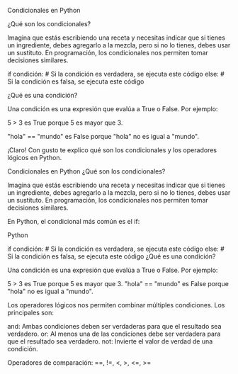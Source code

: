 Condicionales en Python

¿Qué son los condicionales?

Imagina que estás escribiendo una receta y necesitas indicar que si tienes un ingrediente, debes agregarlo a la mezcla, pero si no lo tienes, debes usar un sustituto. En programación, los condicionales nos permiten tomar decisiones similares.

if condición:
    # Si la condición es verdadera, se ejecuta este código
else:
    # Si la condición es falsa, se ejecuta este código

¿Qué es una condición?

Una condición es una expresión que evalúa a True o False. Por ejemplo:

5 > 3 es True porque 5 es mayor que 3.

"hola" == "mundo" es False porque "hola" no es igual a "mundo".


¡Claro! Con gusto te explico qué son los condicionales y los operadores lógicos en Python.

Condicionales en Python
¿Qué son los condicionales?

Imagina que estás escribiendo una receta y necesitas indicar que si tienes un ingrediente, debes agregarlo a la mezcla, pero si no lo tienes, debes usar un sustituto. En programación, los condicionales nos permiten tomar decisiones similares.

En Python, el condicional más común es el if:

Python

if condición:
    # Si la condición es verdadera, se ejecuta este código
else:
    # Si la condición es falsa, se ejecuta este código
¿Qué es una condición?

Una condición es una expresión que evalúa a True o False. Por ejemplo:

5 > 3 es True porque 5 es mayor que 3.
"hola" == "mundo" es False porque "hola" no es igual a "mundo".


Los operadores lógicos nos permiten combinar múltiples condiciones. Los principales son:

and: Ambas condiciones deben ser verdaderas para que el resultado sea verdadero.
or: Al menos una de las condiciones debe ser verdadera para que el resultado sea verdadero.
not: Invierte el valor de verdad de una condición.


Operadores de comparación: ==, !=, <, >, <=, >=